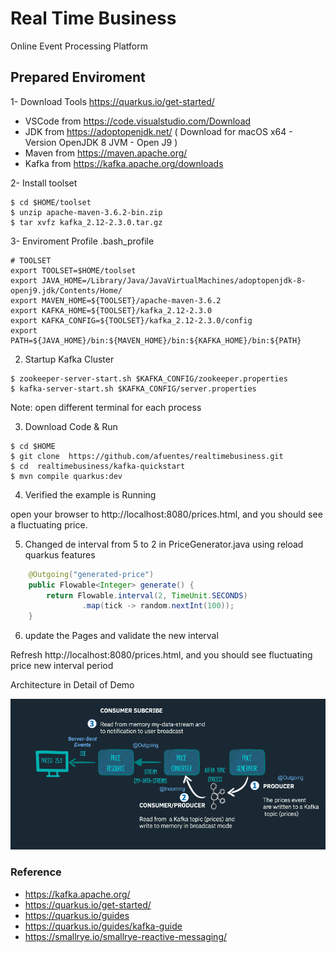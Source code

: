 # Real Time Business

Online Event Processing Platform

## Prepared Enviroment

1- Download Tools https://quarkus.io/get-started/

* VSCode from https://code.visualstudio.com/Download
* JDK    from https://adoptopenjdk.net/ ( Download for macOS x64 - Version OpenJDK 8 JVM - Open J9 )
* Maven from https://maven.apache.org/
* Kafka from https://kafka.apache.org/downloads

2- Install toolset 

```shell
$ cd $HOME/toolset
$ unzip apache-maven-3.6.2-bin.zip
$ tar xvfz kafka_2.12-2.3.0.tar.gz  
```

3- Enviroment Profile .bash_profile 

```shell
# TOOLSET 
export TOOLSET=$HOME/toolset
export JAVA_HOME=/Library/Java/JavaVirtualMachines/adoptopenjdk-8-openj9.jdk/Contents/Home/ 
export MAVEN_HOME=${TOOLSET}/apache-maven-3.6.2
export KAFKA_HOME=${TOOLSET}/kafka_2.12-2.3.0
export KAFKA_CONFIG=${TOOLSET}/kafka_2.12-2.3.0/config
export PATH=${JAVA_HOME}/bin:${MAVEN_HOME}/bin:${KAFKA_HOME}/bin:${PATH}
```

2. Startup Kafka Cluster 

```shell
$ zookeeper-server-start.sh $KAFKA_CONFIG/zookeeper.properties
$ kafka-server-start.sh $KAFKA_CONFIG/server.properties
```
Note:  open different terminal for each process 

3. Download Code & Run  

```shell
$ cd $HOME
$ git clone  https://github.com/afuentes/realtimebusiness.git
$ cd  realtimebusiness/kafka-quickstart
$ mvn compile quarkus:dev
```

4. Verified the example is Running 

 open your browser to http://localhost:8080/prices.html, and you should see a fluctuating price.

5. Changed de interval from 5 to 2 in PriceGenerator.java using reload quarkus features 

```java
    @Outgoing("generated-price")
    public Flowable<Integer> generate() {
        return Flowable.interval(2, TimeUnit.SECONDS)
                .map(tick -> random.nextInt(100));
    }
```

6. update the Pages and validate the new interval 

 Refresh  http://localhost:8080/prices.html, and you should see fluctuating price new interval period

Architecture in Detail of Demo

![Architecture](/kafka_detail.png)
### Reference

* https://kafka.apache.org/
* https://quarkus.io/get-started/ 
* https://quarkus.io/guides
* https://quarkus.io/guides/kafka-guide
* https://smallrye.io/smallrye-reactive-messaging/


